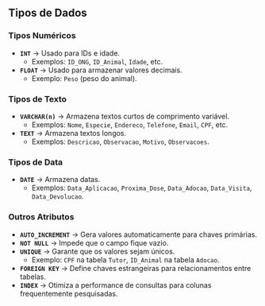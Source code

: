 ## Tipos de Dados

### **Tipos Numéricos**

- **`INT`** → Usado para IDs e idade.
  - Exemplos: `ID_ONG`, `ID_Animal`, `Idade`, etc.
- **`FLOAT`** → Usado para armazenar valores decimais.
  - Exemplo: `Peso` (peso do animal).

### **Tipos de Texto**

- **`VARCHAR(n)`** → Armazena textos curtos de comprimento variável.
  - Exemplos: `Nome`, `Especie`, `Endereco`, `Telefone`, `Email`, `CPF`, etc.
- **`TEXT`** → Armazena textos longos.
  - Exemplos: `Descricao`, `Observacao`, `Motivo`, `Observacoes`.

### **Tipos de Data**

- **`DATE`** → Armazena datas.
  - Exemplos: `Data_Aplicacao`, `Proxima_Dose`, `Data_Adocao`, `Data_Visita`, `Data_Devolucao`.

### **Outros Atributos**

- **`AUTO_INCREMENT`** → Gera valores automaticamente para chaves primárias.
- **`NOT NULL`** → Impede que o campo fique vazio.
- **`UNIQUE`** → Garante que os valores sejam únicos.
  - Exemplo: `CPF` na tabela `Tutor`, `ID_Animal` na tabela `Adocao`.
- **`FOREIGN KEY`** → Define chaves estrangeiras para relacionamentos entre tabelas.
- **`INDEX`** → Otimiza a performance de consultas para colunas frequentemente pesquisadas.